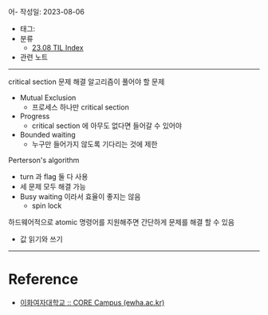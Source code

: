 어- 작성일: 2023-08-06
- 태그: 
- 분류
    - [23.08 TIL Index](23.08%20TIL%20Index.md)
- 관련 노트

---

critical section 문제 해결 알고리즘이 풀어야 할 문제

- Mutual Exclusion
    - 프로세스 하나만 critical section
- Progress
    - critical section 에 아무도 없다면 들어갈 수 있어야
- Bounded waiting
    - 누구만 들어가지 않도록 기다리는 것에 제한

Perterson's algorithm

- turn 과 flag 둘 다 사용
- 세 문제 모두 해결 가능
- Busy waiting 이라서 효율이 좋지는 않음
    - spin lock

하드웨어적으로 atomic 명령어를 지원해주면 간단하게 문제를 해결 할 수 있음

- 값 읽기와 쓰기

---

# Reference

- [이화여자대학교 :: CORE Campus (ewha.ac.kr)](https://core.ewha.ac.kr/publicview/C0101020140404144354492628?vmode=f)
